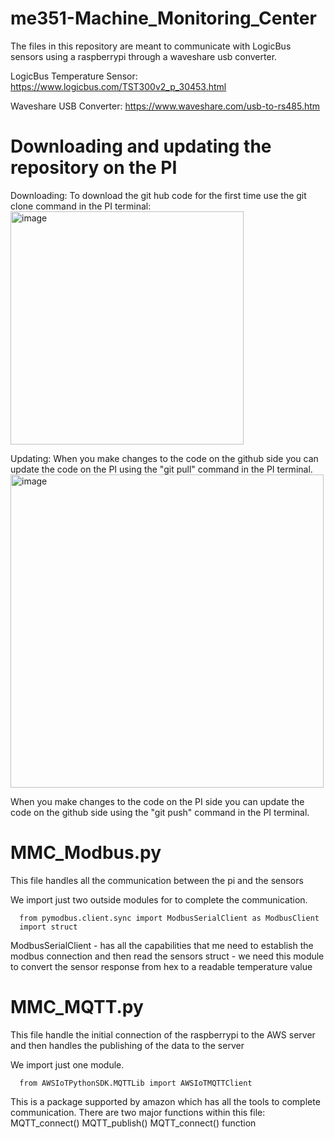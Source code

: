 # me351-Machine_Monitoring_Center
The files in this repository are meant to communicate with LogicBus sensors using a raspberrypi through a waveshare usb converter.

LogicBus Temperature Sensor: https://www.logicbus.com/TST300v2_p_30453.html

Waveshare USB Converter: https://www.waveshare.com/usb-to-rs485.htm

# Downloading and updating the repository on the PI
Downloading:
To download the git hub code for the first time use the git clone command in the PI terminal:
<img width="373" alt="image" src="https://user-images.githubusercontent.com/99203836/199291117-dee23a14-e89f-4e3c-8d8d-8605040ed3f3.png">

Updating:
When you make changes to the code on the github side you can update the code on the PI using the "git pull" command in the PI terminal.
<img width="501" alt="image" src="https://user-images.githubusercontent.com/99203836/199290360-6ad1c96f-61c6-4fdb-92bd-58e1f1b33865.png">

When you make changes to the code on the PI side you can update the code on the github side using the "git push" command in the PI terminal.

# MMC_Modbus.py
This file handles all the communication between the pi and the sensors

We import just two outside modules for to complete the communication.

      from pymodbus.client.sync import ModbusSerialClient as ModbusClient
      import struct

ModbusSerialClient - has all the capabilities that me need to establish the modbus connection and then read the sensors
struct - we need this module to convert the sensor response from hex to a readable temperature value

# MMC_MQTT.py
This file handle the initial connection of the raspberrypi to the AWS server and then handles the publishing of the data to the server

We import just one module.

      from AWSIoTPythonSDK.MQTTLib import AWSIoTMQTTClient
      
This is a package supported by amazon which has all the tools to complete communication. There are two major functions within this file:
      MQTT_connect()
      MQTT_publish()
MQTT_connect() function 
